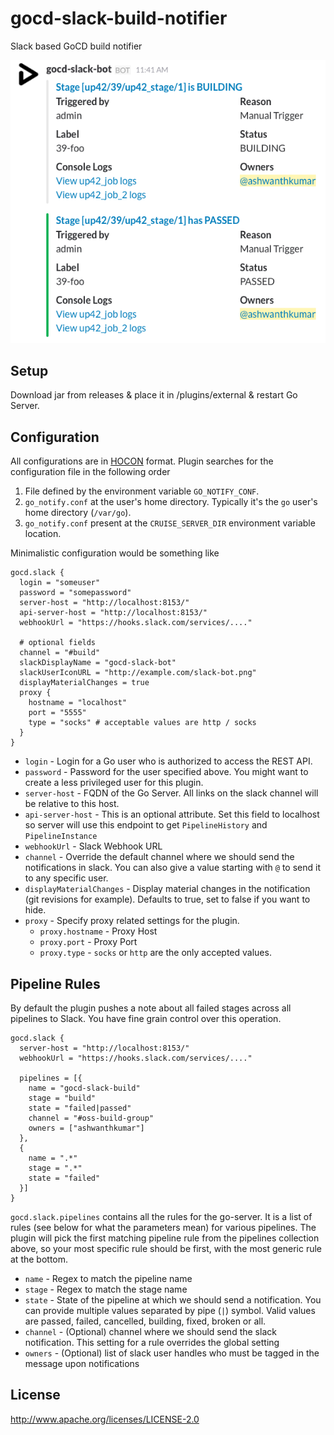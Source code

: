 # gocd-slack-build-notifier
Slack based GoCD build notifier

![Demo](images/gocd-slack-notifier-demo.png)

## Setup
Download jar from releases & place it in /plugins/external & restart Go Server.

## Configuration
All configurations are in [HOCON](https://github.com/typesafehub/config) format. Plugin searches for the configuration file in the following order
1. File defined by the environment variable `GO_NOTIFY_CONF`.
2. `go_notify.conf` at the user's home directory. Typically it's the `go` user's home directory (`/var/go`).
3. `go_notify.conf` present at the `CRUISE_SERVER_DIR` environment variable location.

Minimalistic configuration would be something like
```hocon
gocd.slack {
  login = "someuser"
  password = "somepassword"
  server-host = "http://localhost:8153/"
  api-server-host = "http://localhost:8153/"
  webhookUrl = "https://hooks.slack.com/services/...."

  # optional fields
  channel = "#build"
  slackDisplayName = "gocd-slack-bot"
  slackUserIconURL = "http://example.com/slack-bot.png"
  displayMaterialChanges = true
  proxy {
    hostname = "localhost"
    port = "5555"
    type = "socks" # acceptable values are http / socks
  }
}
```
- `login` - Login for a Go user who is authorized to access the REST API.
- `password` - Password for the user specified above. You might want to create a less privileged user for this plugin.
- `server-host` - FQDN of the Go Server. All links on the slack channel will be relative to this host.
- `api-server-host` - This is an optional attribute. Set this field to localhost so server will use this endpoint to get `PipelineHistory` and `PipelineInstance`  
- `webhookUrl` - Slack Webhook URL
- `channel` - Override the default channel where we should send the notifications in slack. You can also give a value starting with `@` to send it to any specific user.
- `displayMaterialChanges` - Display material changes in the notification (git revisions for example). Defaults to true, set to false if you want to hide.
- `proxy` - Specify proxy related settings for the plugin.
  - `proxy.hostname` - Proxy Host
  - `proxy.port` - Proxy Port
  - `proxy.type` - `socks` or `http` are the only accepted values.

## Pipeline Rules
By default the plugin pushes a note about all failed stages across all pipelines to Slack. You have fine grain control over this operation.
```hocon
gocd.slack {
  server-host = "http://localhost:8153/"
  webhookUrl = "https://hooks.slack.com/services/...."

  pipelines = [{
    name = "gocd-slack-build"
    stage = "build"
    state = "failed|passed"
    channel = "#oss-build-group"
    owners = ["ashwanthkumar"]
  },
  {
    name = ".*"
    stage = ".*"
    state = "failed"
  }]
}
```
`gocd.slack.pipelines` contains all the rules for the go-server. It is a list of rules (see below for what the parameters mean) for various pipelines. The plugin will pick the first matching pipeline rule from the pipelines collection above, so your most specific rule should be first, with the most generic rule at the bottom.
- `name` - Regex to match the pipeline name
- `stage` - Regex to match the stage name
- `state` - State of the pipeline at which we should send a notification. You can provide multiple values separated by pipe (`|`) symbol. Valid values are passed, failed, cancelled, building, fixed, broken or all.
- `channel` - (Optional) channel where we should send the slack notification. This setting for a rule overrides the global setting
- `owners` - (Optional) list of slack user handles who must be tagged in the message upon notifications

## License

http://www.apache.org/licenses/LICENSE-2.0
